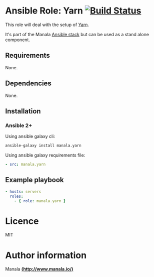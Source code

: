 # Ansible Role: Yarn [![Build Status](https://travis-ci.org/manala/ansible-role-yarn.svg?branch=master)](https://travis-ci.org/manala/ansible-role-yarn)

This role will deal with the setup of [Yarn](https://yarnpkg.com/).

It's part of the Manala <a href="http://www.manala.io" target="_blank">Ansible stack</a> but can be used as a stand alone component.

## Requirements

None.

## Dependencies

None.

## Installation

### Ansible 2+

Using ansible galaxy cli:

```bash
ansible-galaxy install manala.yarn
```

Using ansible galaxy requirements file:

```yaml
- src: manala.yarn
```

## Example playbook

```yaml
- hosts: servers
  roles:
    - { role: manala.yarn }
```

# Licence

MIT

# Author information

Manala [**(http://www.manala.io/)**](http://www.manala.io)
